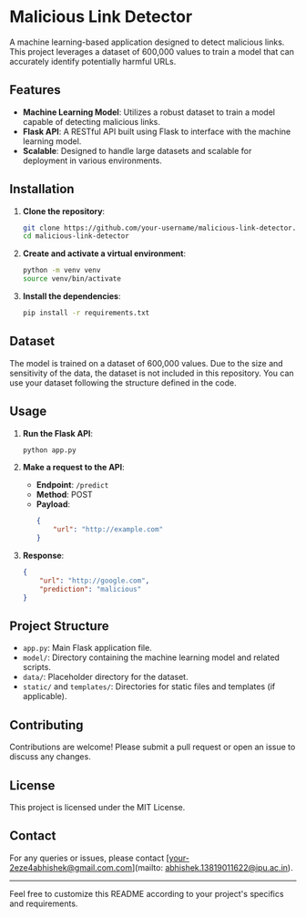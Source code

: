 # Malicious Link Detector

A machine learning-based application designed to detect malicious links. This project leverages a dataset of 600,000 values to train a model that can accurately identify potentially harmful URLs.

## Features

- **Machine Learning Model**: Utilizes a robust dataset to train a model capable of detecting malicious links.
- **Flask API**: A RESTful API built using Flask to interface with the machine learning model.
- **Scalable**: Designed to handle large datasets and scalable for deployment in various environments.

## Installation

1. **Clone the repository**:
    ```bash
    git clone https://github.com/your-username/malicious-link-detector.git
    cd malicious-link-detector
    ```

2. **Create and activate a virtual environment**:
    ```bash
    python -m venv venv
    source venv/bin/activate
    ```

3. **Install the dependencies**:
    ```bash
    pip install -r requirements.txt
    ```

## Dataset

The model is trained on a dataset of 600,000 values. Due to the size and sensitivity of the data, the dataset is not included in this repository. You can use your dataset following the structure defined in the code.

## Usage

1. **Run the Flask API**:
    ```bash
    python app.py
    ```

2. **Make a request to the API**:
    - **Endpoint**: `/predict`
    - **Method**: POST
    - **Payload**:
      ```json
      {
          "url": "http://example.com"
      }
      ```

3. **Response**:
    ```json
    {
        "url": "http://google.com",
        "prediction": "malicious"
    }
    ```

## Project Structure

- `app.py`: Main Flask application file.
- `model/`: Directory containing the machine learning model and related scripts.
- `data/`: Placeholder directory for the dataset.
- `static/` and `templates/`: Directories for static files and templates (if applicable).

## Contributing

Contributions are welcome! Please submit a pull request or open an issue to discuss any changes.

## License

This project is licensed under the MIT License.

## Contact

For any queries or issues, please contact [your-2eze4abhishek@gmail.com.com](mailto: abhishek.13819011622@ipu.ac.in).

---

Feel free to customize this README according to your project's specifics and requirements.